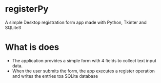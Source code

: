 # registerPy
A simple Desktop registration form app made with Python, Tkinter and SQLite3
# What is does
- The application provides a simple form with 4 fields to collect text input data.
- When the user submits the form, the app executes a register operation and writes the entries toa SQLite database
